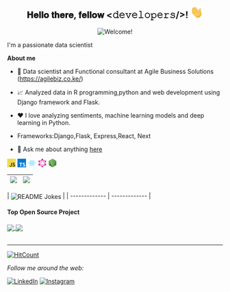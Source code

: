 <div align="center">
<h2> 𝐇𝐞𝐥𝐥𝐨 𝐭𝐡𝐞𝐫𝐞, 𝐟𝐞𝐥𝐥𝐨𝐰 <𝚍𝚎𝚟𝚎𝚕𝚘𝚙𝚎𝚛𝚜/>! <img src="https://github.com/ABSphreak/ABSphreak/blob/master/gifs/Hi.gif" width="30"></h2>
</div>
<div align="center" width="50">

<img src="https://gist.githubusercontent.com/ZviMints/21c598c659081f9c0866e29a00bc2468/raw/05205bd01a980bfaaf4b81b8e5264d9fc127f73f/welcome.gif" alt="Welcome!" width="50%" height="200"/>

</div>

I'm a passionate data scientist

**About me**

- 💼 Data scientist and Functional consultant at Agile Business Solutions (https://agilebiz.co.ke/)

- 📈 Analyzed data in R programming,python and web development using Django framework and Flask.

- ❤️ I love analyzing sentiments, machine learning models and deep learning in Python.
- Frameworks:Django,Flask, Express,React, Next

- 💬 Ask me about anything [here](https://github.com/W-lucas/issues)


<code><img height="20" alt="javascript" src="https://raw.githubusercontent.com/github/explore/80688e429a7d4ef2fca1e82350fe8e3517d3494d/topics/javascript/javascript.png"></code>
<code><img height="20" alt="typescript" src="https://raw.githubusercontent.com/github/explore/80688e429a7d4ef2fca1e82350fe8e3517d3494d/topics/typescript/typescript.png"></code>
<code><img height="20" alt="react" src="https://raw.githubusercontent.com/github/explore/80688e429a7d4ef2fca1e82350fe8e3517d3494d/topics/react/react.png"></code>
<code><img height="20" alt="graphql" src="https://raw.githubusercontent.com/github/explore/5c058a388828bb5fde0bcafd4bc867b5bb3f26f3/topics/graphql/graphql.png"></code>
<code><img height="20" alt="nodejs" src="https://raw.githubusercontent.com/github/explore/80688e429a7d4ef2fca1e82350fe8e3517d3494d/topics/nodejs/nodejs.png"></code>    

| <img src="https://github-readme-streak-stats.herokuapp.com?user=W-lucas&theme=gotham" /> | <img src="https://github-readme-stats.vercel.app/api?username=W-lucas&theme=gotham&custom_title=W-lucas%20github%20stats" /> |
| ------------- | ------------- |

 | <img align="center" src="https://readme-jokes.vercel.app/api?bgColor=%23073b4c&textColor=%2306d6a0&aColor=%2306d6a0&borderColor=%2306d6a0" alt="README Jokes"> |
| ------------- | ------------- |

#### Top Open Source Project


<a href="https://github.com/">
  <img align="center" src="https://github-readme-stats.vercel.app/api/pin/?username=piku&repo=piku&theme=buefy" />
</a>
<a href="https://github.com/matrixjnr/piku">
  <img align="center" src="https://github-readme-stats.vercel.app/api/pin/?username=piku&repo=piku&theme=buefy" />
</a>

</br>
</br>


---
[![HitCount](http://hits.dwyl.com/W-lucas/W-lucas.svg)](http://hits.dwyl.com/W-lucas/W-lucas)

<i>Follow me around the web:</i><br>

<a href="https://www.linkedin.com/in/lucas-wangila" target="_blank"><img src="https://img.shields.io/badge/LinkedIn-%230077B5.svg?&style=flat-square&logo=linkedin&logoColor=white" alt="LinkedIn"></a>
<a href="https://www.instagram.com/Lucaswangila" target="_blank"><img src="https://img.shields.io/badge/Instagram-%23E4405F.svg?&style=flat-square&logo=instagram&logoColor=white" alt="Instagram"></a>



</div>
